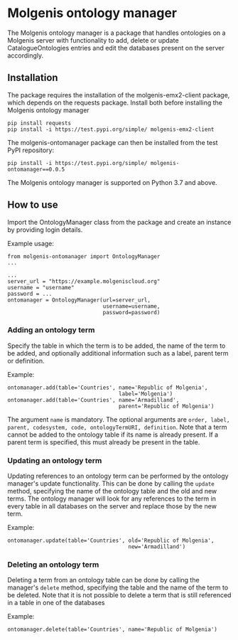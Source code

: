 # Molgenis ontology manager

The Molgenis ontology manager is a package that handles ontologies on a Molgenis server with functionality to add, delete or update CatalogueOntologies entries and edit the databases present on the server accordingly.

## Installation

The package requires the installation of the molgenis-emx2-client package, which depends on the requests package. 
Install both before installing the Molgenis ontology manager

    pip install requests
    pip install -i https://test.pypi.org/simple/ molgenis-emx2-client

The molgenis-ontomanager package can then be installed from the test PyPI repository:

    pip install -i https://test.pypi.org/simple/ molgenis-ontomanager==0.0.5

The Molgenis ontology manager is supported on Python 3.7 and above. 

## How to use

Import the OntologyManager class from the package and create an instance by providing login details.

Example usage:

    from molgenis-ontomanager import OntologyManager
    ...

    ...
    server_url = "https://example.molgeniscloud.org"
    username = "username"
    password = ...
    ontomanager = OntologyManager(url=server_url, 
                                  username=username, 
                                  password=password)

### Adding an ontology term
Specify the table in which the term is to be added, the name of the term to be added, and optionally additional information such as a label, parent term or definition.

Example:

    ontomanager.add(table='Countries', name='Republic of Molgenia', 
                                       label='Molgenia')
    ontomanager.add(table='Countries', name='Armadilland',
                                       parent='Republic of Molgenia')

The argument `name` is mandatory. The optional arguments are `order, label, parent, codesystem, code, ontologyTermURI, definition`.
Note that a term cannot be added to the ontology table if its name is already present.
If a parent term is specified, this must already be present in the table.

### Updating an ontology term
Updating references to an ontology term can be performed by the ontology manager's update functionality.
This can be done by calling the `update` method, specifying the name of the ontology table and the old and new terms.
The ontology manager will look for any references to the term in every table in all databases on the server and replace those by the new term.

Example:

    ontomanager.update(table='Countries', old='Republic of Molgenia',
                                          new='Armadilland')


### Deleting an ontology term
Deleting a term from an ontology table can be done by calling the manager's `delete` method, specifying the table and the name of the term to be deleted.
Note that it is not possible to delete a term that is still referenced in a table in one of the databases

Example:

    ontomanager.delete(table='Countries', name='Republic of Molgenia')  



